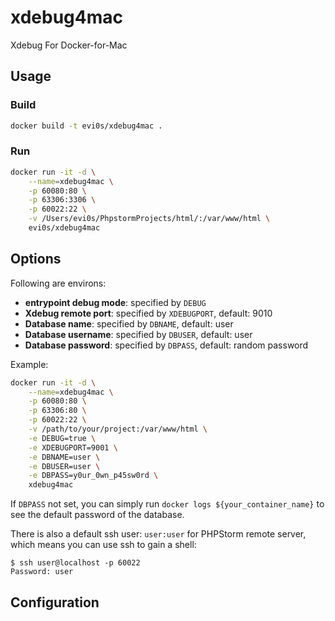# xdebug4mac

Xdebug For Docker-for-Mac

## Usage

### Build

```bash
docker build -t evi0s/xdebug4mac .
```

### Run

```bash
docker run -it -d \
    --name=xdebug4mac \
    -p 60080:80 \
    -p 63306:3306 \
    -p 60022:22 \
    -v /Users/evi0s/PhpstormProjects/html/:/var/www/html \
    evi0s/xdebug4mac
```

## Options

Following are environs:

* **entrypoint debug mode**: specified by `DEBUG`
* **Xdebug remote port**: specified by `XDEBUGPORT`, default: 9010
* **Database name**: specified by `DBNAME`, default: user
* **Database username**: specified by `DBUSER`, default: user
* **Database password**: specified by `DBPASS`, default: random password

Example:

```bash
docker run -it -d \
    --name=xdebug4mac \
    -p 60080:80 \
    -p 63306:80 \
    -p 60022:22 \
    -v /path/to/your/project:/var/www/html \
    -e DEBUG=true \
    -e XDEBUGPORT=9001 \
    -e DBNAME=user \
    -e DBUSER=user \
    -e DBPASS=y0ur_0wn_p45sw0rd \
    xdebug4mac
```

If `DBPASS` not set, you can simply run `docker logs ${your_container_name}` to see the default password of the database.

There is also a default ssh user: `user:user` for PHPStorm remote server, which means you can use ssh to gain a shell:

```
$ ssh user@localhost -p 60022
Password: user
```

## Configuration

